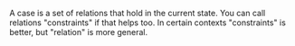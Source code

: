 
A case is a set of relations that hold in the current state. You can call relations "constraints" if that helps too. In certain contexts "constraints" is better, but "relation" is more general.
